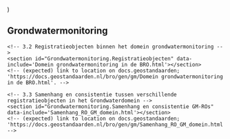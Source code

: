 <!--- 3. Grondwatermonitoring; positie GMW binnen gegevenssystematiek BRO (niet normatief c.q. niet juridisch deel) --->)
<section id="Grondwatermonitoring" class='generic informative'>
	<h2>Grondwatermonitoring</h2>
	<!-- 3.1 Inleiding -->
	<section id="Grondwatermonitoring.Inleiding" data-include='Grondwatermonitoring.html'></section>
	<!-- (expected) link to location on docs.geostandaarden; 'https://docs.geostandaarden.nl/bro/gen/gm/Grondwatermonitoring.html'. -->
	<!-- Note; Instead of the 'main URL' (https://github.com/BROprogramma/generiek/raw/gh-pages/gm/data/Grondwatermonitoring.html), the above 'redirect URL' is used (the main URL seems to redirect to this alternative 'https://raw.githubusercontent.com/...' URL).
	Initially used the 'main URL' because for a PNG image within this data-include page, the 'redirect URL' didn't seem to work.
	However, for this html document it seems that only the 'redirect URL' works and not the 'main URL'. Weird... -->
	
	<!-- 3.2 Registratieobjecten binnen het domein grondwatermonitoring -->
	<section id="Grondwatermonitoring.Registratieobjecten" data-include='Domein grondwatermonitoring in de BRO.html'></section>
	<!-- (expected) link to location on docs.geostandaarden; 'https://docs.geostandaarden.nl/bro/gen/gm/Domein grondwatermonitoring in de BRO.html'. -->
	
	<!-- 3.3 Samenhang en consistentie tussen verschillende registratieobjecten in het Grondwaterdomein -->
	<section id="Grondwatermonitoring.Samenhang en consistentie GM-ROs" data-include='Samenhang_RO_GM_domein.html'></section>
	<!-- (expected) link to location on docs.geostandaarden; 'https://docs.geostandaarden.nl/bro/gen/gm/Samenhang_RO_GM_domein.html'. -->
</section>
